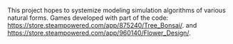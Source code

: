 This project hopes to systemize modeling simulation algorithms of various natural forms.
Games developed with part of the code:
https://store.steampowered.com/app/875240/Tree_Bonsai/.
and
https://store.steampowered.com/app/960140/Flower_Design/.
